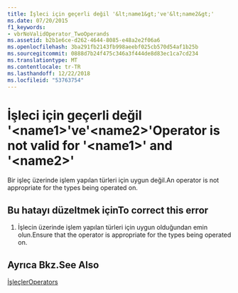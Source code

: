 ```yaml
---
title: İşleci için geçerli değil '&lt;name1&gt;'ve'&lt;name2&gt;'
ms.date: 07/20/2015
f1_keywords:
- vbrNoValidOperator_TwoOperands
ms.assetid: b2b1e6ce-d262-4644-8085-e48a2e2f06a6
ms.openlocfilehash: 3ba291fb2143fb998aeebf025cb570d54af1b25b
ms.sourcegitcommit: 0888d7b24f475c346a3f444de8d83ec1ca7cd234
ms.translationtype: MT
ms.contentlocale: tr-TR
ms.lasthandoff: 12/22/2018
ms.locfileid: "53763754"
---
```

# <a name="operator-is-not-valid-for-ltname1gt-and-ltname2gt"></a><span data-ttu-id="4fb60-102">İşleci için geçerli değil '&lt;name1&gt;'ve'&lt;name2&gt;'</span><span class="sxs-lookup"><span data-stu-id="4fb60-102">Operator is not valid for '&lt;name1&gt;' and '&lt;name2&gt;'</span></span>
<span data-ttu-id="4fb60-103">Bir işleç üzerinde işlem yapılan türleri için uygun değil.</span><span class="sxs-lookup"><span data-stu-id="4fb60-103">An operator is not appropriate for the types being operated on.</span></span>  
  
## <a name="to-correct-this-error"></a><span data-ttu-id="4fb60-104">Bu hatayı düzeltmek için</span><span class="sxs-lookup"><span data-stu-id="4fb60-104">To correct this error</span></span>  
  
1.  <span data-ttu-id="4fb60-105">İşlecin üzerinde işlem yapılan türleri için uygun olduğundan emin olun.</span><span class="sxs-lookup"><span data-stu-id="4fb60-105">Ensure that the operator is appropriate for the types being operated on.</span></span>  
  
## <a name="see-also"></a><span data-ttu-id="4fb60-106">Ayrıca Bkz.</span><span class="sxs-lookup"><span data-stu-id="4fb60-106">See Also</span></span>  
 [<span data-ttu-id="4fb60-107">İşleçler</span><span class="sxs-lookup"><span data-stu-id="4fb60-107">Operators</span></span>](../../visual-basic/language-reference/operators/index.md)
